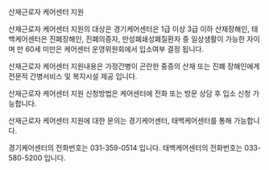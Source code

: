 산재근로자 케어센터 지원

산재근로자 케어센터 지원의 대상은 경기케어센터은 1급 이상 3급 이하 산재장해인, 태백케어센터은 진폐장해인, 진폐의증자, 만성폐쇄성폐질환자 중 일상생활이 가능한 자이며 만 60세 미만은 케어센터 운영위원회에서 입소여부 결정 됩니다.

산재근로자 케어센터 지원내용은 가정간병이 곤란한 중증의 산재 또는 진폐 장해인에게 전문적 간병서비스 및 복지시설 제공 입니다.

산재근로자 케어센터 지원 신청방법은 케어센터에 전화 또는 방문 상담 후 입소 신청 가능합니다.

산재근로자 케어센터 지원에 대한 문의는 경기케어센터, 태백케어센터를 통해 가능합니다.

경기케어센터의 전화번호는 031-359-0514 입니다. 
태백케어센터의 전화번호는 033-580-5200 입니다.